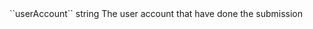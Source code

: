 <tr><td>``userAccount``</td>
	
<td>string</td>
<td>The user account that have done the submission</td>
	
<td></td>
	
</tr>
